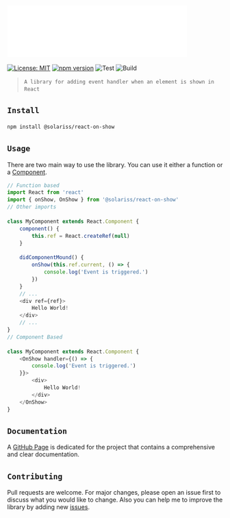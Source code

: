 <img src="header.svg" />

[![License: MIT](https://img.shields.io/badge/License-MIT-blue.svg)](https://www.gnu.org/licenses/gpl-3.0) [![npm version](https://badge.fury.io/js/%40solariss%2Freact-on-show.svg)](https://badge.fury.io/js/%40solariss%2Freact-on-show) ![Test](https://github.com/solaristudio/react-on-show/workflows/test/badge.svg?branch=main&event=push) ![Build](https://github.com/solaristudio/react-on-show/workflows/build/badge.svg?branch=main&event=push)

>`A library for adding event handler when an element is shown in React`

## `Install`
```bash
npm install @solariss/react-on-show
```

## `Usage`
There are two main way to use the library. You can use it either a function or a [Component](https://reactjs.org/docs/react-component.html).
```js
// Function based
import React from 'react'
import { onShow, OnShow } from '@solariss/react-on-show'
// Other imports

class MyComponent extends React.Component {
    component() {
        this.ref = React.createRef(null)
    }

    didComponentMound() {
        onShow(this.ref.current, () => {
            console.log('Event is triggered.')
        })
    }
    // ...
    <div ref={ref}>
        Hello World!
    </div>
    // ...
}
// Component Based

class MyComponent extends React.Component {
    <OnShow handler={() => {
        console.log('Event is triggered.')
    }}>
        <div>
            Hello World!
        </div>
    </OnShow>
}
```

## `Documentation`
A [GitHub Page](https://solaristudio.github.io/react-on-show) is dedicated for the project that contains a comprehensive and clear documentation.

## `Contributing`
Pull requests are welcome. For major changes, please open an issue first to discuss what you would like to change. Also you can help me to improve the library by adding new [issues](https://github.com/solaristudio/react-on-show/issues).

